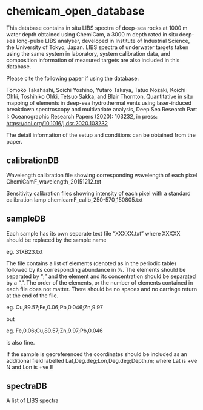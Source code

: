 # chemicam_open_database
This database contains in situ LIBS spectra of deep-sea rocks at 1000 m water depth obtained using ChemiCam, a 3000 m depth rated in situ deep-sea long-pulse LIBS analyser, developed in Institute of Industrial Science, the University of Tokyo, Japan. 
LIBS spectra of underwater targets taken using the same system in laboratory, system calibration data, and composition information of measured targets are also included in this database.

Please cite the following paper if using the database:

Tomoko Takahashi, Soichi Yoshino, Yutaro Takaya, Tatuo Nozaki, Koichi Ohki, Toshihiko Ohki, Tetsuo Sakka, and Blair Thornton, 
Quantitative in situ mapping of elements in deep-sea hydrothermal vents using laser-induced breakdown spectroscopy and multivariate analysis, 
Deep Sea Research Part I: Oceanographic Research Papers (2020): 103232, in press:　https://doi.org/10.1016/j.dsr.2020.103232

The detail information of the setup and conditions can be obtained from the paper. 

## calibrationDB

Wavelength calibration file showing corresponding wavelength of each pixel
ChemiCamF_wavelength_20151212.txt

Sensitivity calibration files showing intensity of each pixel with a standard calibration lamp
chemicamF_calib_250-570_150805.txt

## sampleDB

Each sample has its own separate text file “XXXXX.txt” where XXXXX should be replaced by the sample name

eg. 31XB23.txt

The file contains a list of elements (denoted as in the periodic table) followed by its corresponding abundance in %. The elements should be separated by “;” and the element and its concentration should be separated by a “,”. The order of the elements, or the number of elements contained in each file does not matter. There should be no spaces and no carriage return at the end of the file.

eg. Cu,89.57;Fe,0.06;Pb,0.046;Zn,9.97

but 

eg. Fe,0.06;Cu,89.57;Zn,9.97;Pb,0.046

is also fine.

If the sample is georeferenced the coordinates should be included as an additional field labelled Lat,Deg.deg;Lon,Deg.deg;Depth,m; where Lat is +ve N and Lon is +ve E


## spectraDB

A list of LIBS spectra

